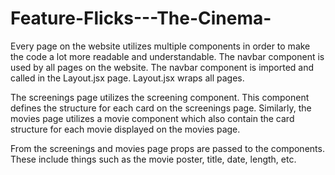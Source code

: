 # Feature-Flicks---The-Cinema-
Every page on the website utilizes multiple components in order to make the code a lot more readable and understandable. 
The navbar component is used by all pages on the website. The navbar component is imported and called in the Layout.jsx page.
Layout.jsx wraps all pages. 

The screenings page utilizes the screening component. This component defines the structure for each card on the screenings page.
Similarly, the movies page utilizes a movie component which also contain the card structure for each movie displayed on the movies page.

From the screenings and movies page props are passed to the components. These include things such as the movie poster, title, date, length, etc.

